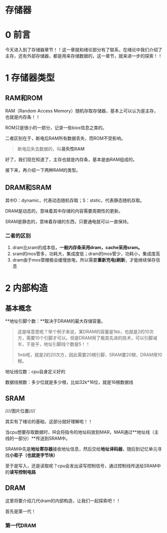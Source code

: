 # 存储器

# 0 前言

今天进入到了存储器章节！！这一章就和绪论部分有了联系，在绪论中我们介绍了主存，还有外部存储器，都是用来存储数据的，这一章节，就来进一步的探索！！



# 1 存储器类型

## RAM和ROM

RAM（Random Access Memory）随机存取存储器，基本上可以认为是主存，也就是内存条！！

ROM只是很小的一部分，记录一些bios信息之类的。

二者区别在于，断电后RAM所有数据丢失，而ROM不受影响。

> 断电后失去数据的，叫**易失性RAM**

好了，我们现在知道了，主存也就是内存条，基本是由RAM组成的。

接下来，再介绍一下两种RAM的类型。

## DRAM和SRAM

其中D：dynamic，代表动态随机存取；S：ststic，代表静态随机存取。

DRAM是动态的，意味着其中存储的内容需要周期性的更新。

SRAM是静态的，意味着存储的东西，只要通电就可以一直保持。

### 二者的区别

1.  dram比sram的成本低，**一般内存条采用dram，cache采用sram。**
2. sram的mos管多，功耗大，集成度低；dram的mos管少，功耗小，集成度高
3. dram由于mos管栅极会缓慢放电，所以需要**重新充电(刷新**，才能继续保存信息



# 2 内部构造

## 基本概念

**地址引脚个数：**取决于DRAM的最大存储容量。

>这是啥意思呢？举个例子来说，某DRAM的容量是1kb，也就是2的10次方，需要10个引脚才可以。但是DRAM用了极其先进的技术，可以引脚减半，于是乎，地址引脚线个数是5！！
>
>1mb呢，就是2的20次方，因此需要20根引脚，SRAM要20根，DRAM用10根。

地址线位数：cpu自身定义好的

数据线根数：多少位就是多少根，比如32k*16位，就是16根数据线

## SRAM

////图片位置////

其实有了绪论的基础，这部分就好理解啦！！

当cpu想要存取数据时，IR会将指令的地址码放到MAR，MAR通过**地址线（主线的一部分）**传送到SRAM中。

SRAM中先是**地址寄存器**接收地址信息，然后交给**地址译码器**，随后到记忆单元寻找**小柜子（也就是字节块）**

至于是写入，还是读取呢？cpu会发出读写控制信号，通过控制线传送给SRAM中的**读写控制电路**



## DRAM

这里将要介绍几代dram的内部构造，让我们一起探索吧！！

首先是第一代！



### 第一代DRAM



